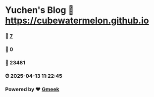 # Yuchen's Blog :link: https://cubewatermelon.github.io 
### :page_facing_up: [7](https://cubewatermelon.github.io/tag.html) 
### :speech_balloon: 0 
### :hibiscus: 23481 
### :alarm_clock: 2025-04-13 11:22:45 
### Powered by :heart: [Gmeek](https://github.com/Meekdai/Gmeek)
